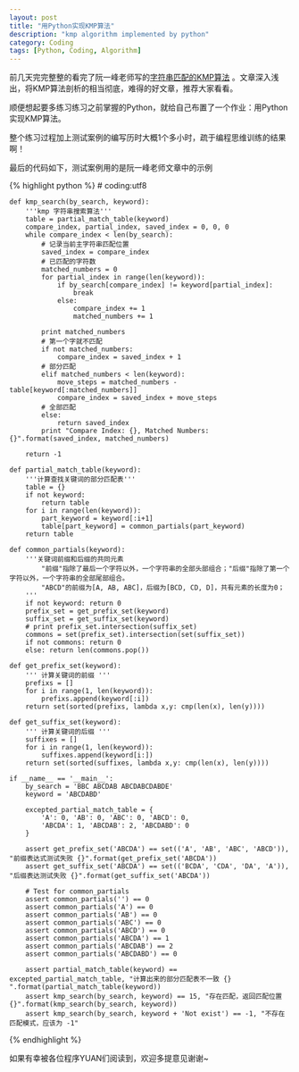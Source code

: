 ```yaml
---
layout: post
title: "用Python实现KMP算法"
description: "kmp algorithm implemented by python"
category: Coding
tags: [Python, Coding, Algorithm]
---
```

前几天完完整整的看完了阮一峰老师写的[字符串匹配的KMP算法](http://www.ruanyifeng.com/blog/2013/05/Knuth%E2%80%93Morris%E2%80%93Pratt_algorithm.html) 。文章深入浅出，将KMP算法剖析的相当彻底，难得的好文章，推荐大家看看。

顺便想起要多练习练习之前掌握的Python，就给自己布置了一个作业：用Python 实现KMP算法。

整个练习过程加上测试案例的编写历时大概1个多小时，疏于编程思维训练的结果啊！

最后的代码如下，测试案例用的是阮一峰老师文章中的示例

{% highlight python %}
    # coding:utf8
    
    def kmp_search(by_search, keyword):
        '''kmp 字符串搜索算法'''
        table = partial_match_table(keyword)
        compare_index, partial_index, saved_index = 0, 0, 0
        while compare_index < len(by_search):
            # 记录当前主字符串匹配位置
            saved_index = compare_index
            # 已匹配的字符数
            matched_numbers = 0
            for partial_index in range(len(keyword)):
                if by_search[compare_index] != keyword[partial_index]:
                    break
                else:
                    compare_index += 1
                    matched_numbers += 1
    
            print matched_numbers
            # 第一个字就不匹配
            if not matched_numbers:
                compare_index = saved_index + 1
            # 部分匹配
            elif matched_numbers < len(keyword):
                move_steps = matched_numbers - table[keyword[:matched_numbers]]
                compare_index = saved_index + move_steps
            # 全部匹配
            else:
                return saved_index
            print "Compare Index: {}, Matched Numbers: {}".format(saved_index, matched_numbers)
    
        return -1
    
    def partial_match_table(keyword):
        '''计算查找关键词的部分匹配表'''
        table = {}
        if not keyword:
            return table
        for i in range(len(keyword)):
            part_keyword = keyword[:i+1]
            table[part_keyword] = common_partials(part_keyword)
        return table
    
    def common_partials(keyword):
        '''关键词前缀和后缀的共同元素
            "前缀"指除了最后一个字符以外，一个字符串的全部头部组合；"后缀"指除了第一个字符以外，一个字符串的全部尾部组合。
            "ABCD"的前缀为[A, AB, ABC]，后缀为[BCD, CD, D]，共有元素的长度为0；
        '''
        if not keyword: return 0
        prefix_set = get_prefix_set(keyword)
        suffix_set = get_suffix_set(keyword)
        # print prefix_set.intersection(suffix_set)
        commons = set(prefix_set).intersection(set(suffix_set))
        if not commons: return 0
        else: return len(commons.pop())
    
    def get_prefix_set(keyword):
        ''' 计算关键词的前缀 '''
        prefixs = []
        for i in range(1, len(keyword)):
            prefixs.append(keyword[:i])
        return set(sorted(prefixs, lambda x,y: cmp(len(x), len(y))))
    
    def get_suffix_set(keyword):
        ''' 计算关键词的后缀 '''
        suffixes = []
        for i in range(1, len(keyword)):
            suffixes.append(keyword[i:])
        return set(sorted(suffixes, lambda x,y: cmp(len(x), len(y))))
    
    if __name__ == '__main__':
        by_search = 'BBC ABCDAB ABCDABCDABDE'
        keyword = 'ABCDABD'
    
        excepted_partial_match_table = {
            'A': 0, 'AB': 0, 'ABC': 0, 'ABCD': 0,
            'ABCDA': 1, 'ABCDAB': 2, 'ABCDABD': 0 
        }
    
        assert get_prefix_set('ABCDA') == set(('A', 'AB', 'ABC', 'ABCD')), "前缀表达式测试失败 {}".format(get_prefix_set('ABCDA'))
        assert get_suffix_set('ABCDA') == set(('BCDA', 'CDA', 'DA', 'A')), "后缀表达测试失败 {}".format(get_suffix_set('ABCDA'))
    
        # Test for common_partials
        assert common_partials('') == 0
        assert common_partials('A') == 0
        assert common_partials('AB') == 0
        assert common_partials('ABC') == 0
        assert common_partials('ABCD') == 0
        assert common_partials('ABCDA') == 1
        assert common_partials('ABCDAB') == 2
        assert common_partials('ABCDABD') == 0
    
        assert partial_match_table(keyword) == excepted_partial_match_table, "计算出来的部分匹配表不一致 {} ".format(partial_match_table(keyword))
        assert kmp_search(by_search, keyword) == 15, "存在匹配，返回匹配位置 {}".format(kmp_search(by_search, keyword))
        assert kmp_search(by_search, keyword + 'Not exist') == -1, "不存在匹配模式，应该为 -1"
{% endhighlight %}

如果有幸被各位程序YUAN们阅读到，欢迎多提意见谢谢~
